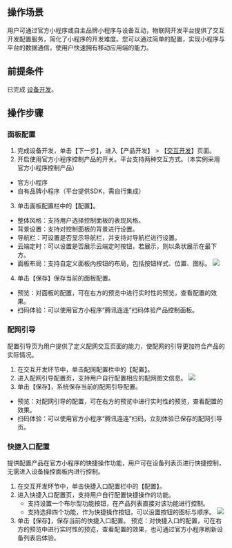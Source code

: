 

## 操作场景
用户可通过官方小程序或自主品牌小程序与设备互动，物联网开发平台提供了交互开发配置服务，简化了小程序的开发难度。您可以通过简单的配置，实现小程序与平台的数据通信，使用户快速拥有移动应用端的能力。

## 前提条件
已完成 [设备开发](https://cloud.tencent.com/document/product/1081/34740#.E8.AE.BE.E5.A4.87.E5.BC.80.E5.8F.91)。

## 操作步骤

### 面板配置

1. 完成设备开发，单击【下一步】，进入【产品开发】 > 【[交互开发](https://console.cloud.tencent.com/iotexplorer/project/prj-mt1kp9rg/product/1UY5XKB0DS?step=uidev)】页面。
2. 开启使用官方小程序控制产品的开关。平台支持两种交互方式。（本实例采用官方小程序控制产品）
 - 官方小程序
 - 自有品牌小程序（平台提供SDK，需自行集成）
3. 单击面板配置栏中的【配置】。
 - 整体风格：支持用户选择控制面板的表现风格。
 - 背景设置：支持对控制面板的背景进行设置。
 - 导航栏：可设置是否显示导航栏，并支持对导航栏进行设置。
 - 云端定时：可以设置是否展示云端定时按钮，若展示，则以条状展示在最下方。
 - 面板布局：支持自定义面板内按钮的布局，包括按钮样式、位置、图标。
  ![](https://main.qcloudimg.com/raw/1966e98d5ff95559d34f4c88af9bfdd3.png)
4. 单击【保存】保存当前的面板配置。
 - 预览：对面板的配置，可在右方的预览中进行实时性的预览，查看配置的效果。
 - 扫码体验：可以使用官方小程序“腾讯连连”扫码体验产品控制面板。

### 配网引导

配置引导页为用户提供了定义配网交互页面的能力，使配网的引导更加符合产品的实际情况。

1. 在交互开发环节中，单击配网配置栏中的【配置】。
2. 进入配网引导配置页，支持用户自行配置相应的配网图文信息。
![](https://main.qcloudimg.com/raw/8e01e4fd881123c8afc5e6678cfe0279.png)
3. 单击【保存】，系统保存当前的配网引导配置。
 - 预览：对配网引导的配置，可在右方的预览中进行实时性的预览，查看配置的效果。
 - 扫码体验：可以使用官方小程序“腾讯连连”扫码，立刻体验已保存的配网引导页。

### 快捷入口配置

提供配置产品在官方小程序的快捷操作功能，用户可在设备列表页进行快捷控制，无需进入设备操控面板内进行控制。

1. 在交互开发环节中，单击快捷入口配置栏中的【配置】。
2. 进入快捷入口配置页，支持用户自行配置快捷操作的功能。
   - 支持设置一个布尔型功能按钮，在产品列表直接对该功能进行控制。
   - 支持选择四个功能，作为快捷操作按钮，可以设置按钮的图标与顺序。
    ![](https://main.qcloudimg.com/raw/0de33cdb5dde785d41e8bdfc2807efd1.png)
3. 单击【保存】，保存当前的快捷入口配置。
预览：对快捷入口的配置，可在右方的预览中进行实时性的预览，查看配置的效果，也可通过官方小程序刷新设备列表后体验。
